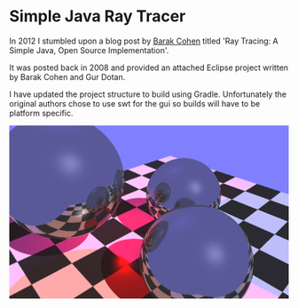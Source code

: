Simple Java Ray Tracer
======================

In 2012 I stumbled upon a blog post by [Barak Cohen](https://plus.google.com/109999908224705846661/posts) titled 'Ray Tracing: A Simple Java, Open Source Implementation'.

It was posted back in 2008 and provided an attached Eclipse project written by Barak Cohen and Gur Dotan.

I have updated the project structure to build using Gradle. Unfortunately the original authors chose to use swt for the gui so builds will have to be platform specific.

![alt text](test-render.png "Running under Windows")